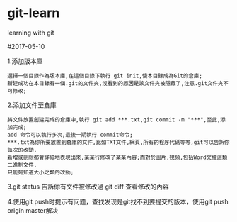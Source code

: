 # git-learn
learning with git

#2017-05-10

1.添加版本庫

	選擇一個目錄作為版本庫,在這個目錄下執行 git init,使本目錄成為Git的倉庫;
	新建成功在本目錄有一個.git的文件夾,沒看到的原因是該文件夾被隱藏了,注意.git文件夾不可修改;
	
2.添加文件至倉庫

	將文件放置創建完成的倉庫中,執行 git add ***.txt,git commit -m "***",至此,添加完成;
	add 命令可以執行多次,最後一期執行 commit命令;
	***.txt為你所要放置到倉庫的文件,比如TXT文件,網頁,所有的程序代碼等等,git可以告訴你每次的改動,
	新增或刪除都會詳細地表現出來,某某行修改了某某內容;而對於圖片,視頻,包括Word文檔這類二進制文件,
	只能夠知道大小之類的改動;
	
3.git status   告訴你有文件被修改過
  git diff     查看修改的內容
  
4.使用git push时提示有问题，查找发现是git找不到要提交的版本，使用git push origin master解决


